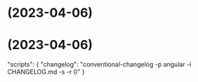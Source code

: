 #  (2023-04-06)



#  (2023-04-06)
"scripts": {
  "changelog": "conventional-changelog -p angular -i CHANGELOG.md -s -r 0"
}



